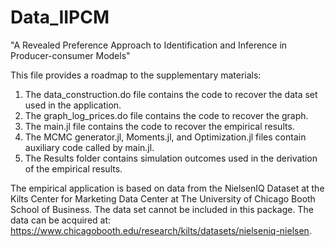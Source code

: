 # Data_IIPCM

"A Revealed Preference Approach to Identification and Inference in Producer-consumer Models"

This file provides a roadmap to the supplementary materials:
1. The data_construction.do file contains the code to recover the data set used in the
application.
2. The graph_log_prices.do file contains the code to recover the graph.
3. The main.jl file contains the code to recover the empirical results.
4. The MCMC generator.jl, Moments.jl, and Optimization.jl files contain auxiliary
code called by main.jl.
5. The Results folder contains simulation outcomes used in the derivation of the
empirical results.

The empirical application is based on data from the NielsenIQ Dataset at the Kilts
Center for Marketing Data Center at The University of Chicago Booth School of Business. The data set cannot be included in this package. The data can be acquired at:
https://www.chicagobooth.edu/research/kilts/datasets/nielseniq-nielsen.
